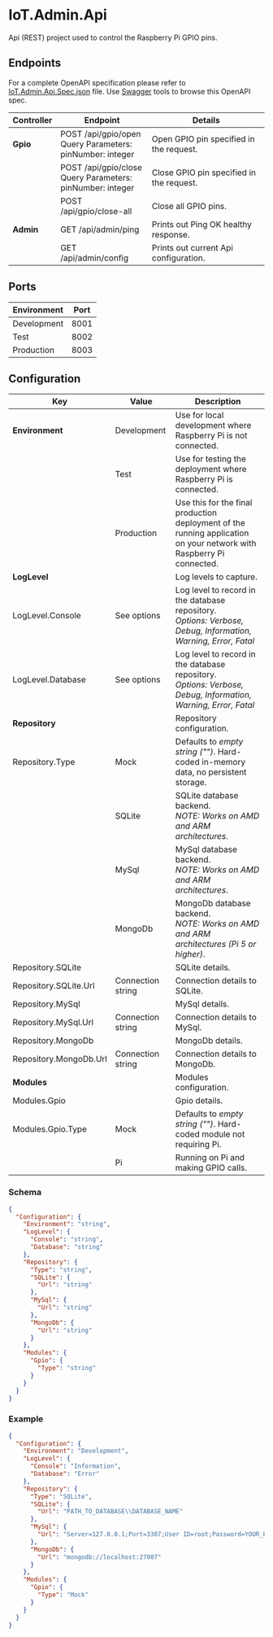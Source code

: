 # IoT.Admin.Api

Api (REST) project used to control the Raspberry Pi GPIO pins.

## Endpoints

For a complete OpenAPI specification please refer to [IoT.Admin.Api.Spec.json](IoT.Admin.Api.Spec.json) file. Use [Swagger](https://swagger.io/) tools to browse this OpenAPI spec.

|Controller|Endpoint|Details|
|-----|-----|-----|
|**Gpio**|POST /api/gpio/open<br />Query Parameters:<br />pinNumber: integer|Open GPIO pin specified in the request.|
||POST /api/gpio/close<br />Query Parameters:<br />pinNumber: integer|Close GPIO pin specified in the request.|
||POST /api/gpio/close-all|Close all GPIO pins.|
|**Admin**|GET /api/admin/ping|Prints out Ping OK healthy response.|
||GET /api/admin/config|Prints out current Api configuration.|

## Ports

|Environment|Port|
|-----|-----|
|Development|8001|
|Test|8002|
|Production|8003|

## Configuration

|Key|Value|Description|
|-----|-----|-----|
|**Environment**|Development|Use for local development where Raspberry Pi is not connected.|
||Test|Use for testing the deployment where Raspberry Pi is connected.|
||Production|Use this for the final production deployment of the running application on your network with Raspberry Pi connected.|
|**LogLevel**||Log levels to capture.|
|LogLevel.Console|See options|Log level to record in the database repository.<br />_Options: Verbose, Debug, Information, Warning, Error, Fatal_|
|LogLevel.Database|See options|Log level to record in the database repository.<br />_Options: Verbose, Debug, Information, Warning, Error, Fatal_|
|**Repository**||Repository configuration.|
|Repository.Type|Mock|Defaults to *empty string ("")*. Hard-coded in-memory data, no persistent storage.|
||SQLite|SQLite database backend.<br>_NOTE: Works on AMD and ARM architectures_.|
||MySql|MySql database backend.<br>_NOTE: Works on AMD and ARM architectures_.|
||MongoDb|MongoDb database backend.<br>_NOTE: Works on AMD and ARM architectures (Pi 5 or higher)_.|
|Repository.SQLite||SQLite details.|
|Repository.SQLite.Url|Connection string|Connection details to SQLite.|
|Repository.MySql||MySql details.|
|Repository.MySql.Url|Connection string|Connection details to MySql.|
|Repository.MongoDb||MongoDb details.|
|Repository.MongoDb.Url|Connection string|Connection details to MongoDb.|
|**Modules**||Modules configuration.|
|Modules.Gpio||Gpio details.|
|Modules.Gpio.Type|Mock|Defaults to *empty string ("")*. Hard-coded module not requiring Pi.|
||Pi|Running on Pi and making GPIO calls.|

### Schema

```json
{
  "Configuration": {
    "Environment": "string",
    "LogLevel": {
      "Console": "string",
      "Database": "string"
    },
    "Repository": {
      "Type": "string",
      "SQLite": {
        "Url": "string"
      },
      "MySql": {
        "Url": "string"
      },
      "MongoDb": {
        "Url": "string"
      }
    },
    "Modules": {
      "Gpio": {
        "Type": "string"
      }
    }
  }
}
```

### Example

```json
{
  "Configuration": {
    "Environment": "Development",
    "LogLevel": {
      "Console": "Information",
      "Database": "Error"
    },
    "Repository": {
      "Type": "SQLite",
      "SQLite": {
        "Url": "PATH_TO_DATABASE\\DATABASE_NAME"
      },
      "MySql": {
        "Url": "Server=127.0.0.1;Port=3307;User ID=root;Password=YOUR_PASSWORD;Database=DATABASE_NAME"
      },
      "MongoDb": {
        "Url": "mongodb://localhost:27007"
      }
    },
    "Modules": {
      "Gpio": {
        "Type": "Mock"
      }
    }
  }
}
```